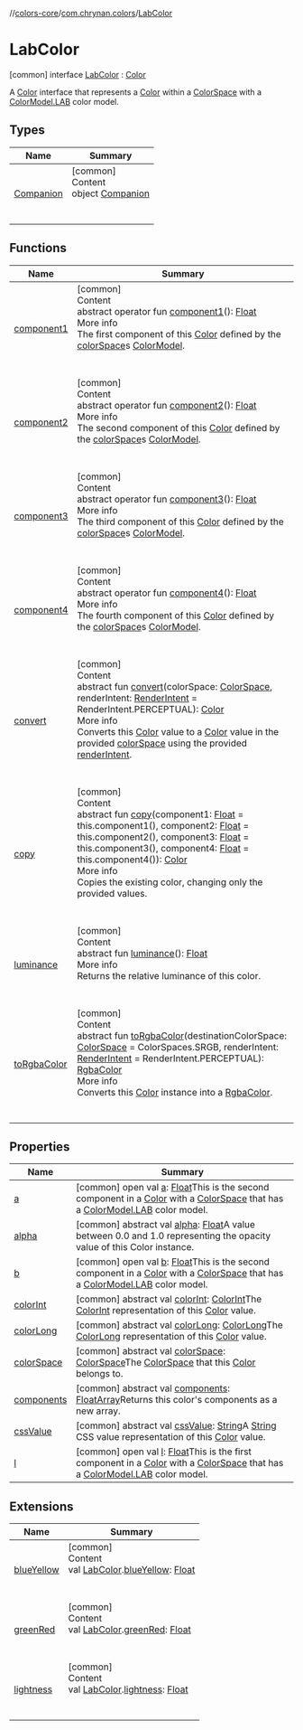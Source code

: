 //[colors-core](../../../index.md)/[com.chrynan.colors](../index.md)/[LabColor](index.md)



# LabColor  
 [common] interface [LabColor](index.md) : [Color](../-color/index.md)

A [Color](../-color/index.md) interface that represents a [Color](../-color/index.md) within a [ColorSpace](../../com.chrynan.colors.space/-color-space/index.md) with a [ColorModel.LAB](../../com.chrynan.colors.space/-color-model/-l-a-b/index.md) color model.

   


## Types  
  
|  Name |  Summary | 
|---|---|
| <a name="com.chrynan.colors/LabColor.Companion///PointingToDeclaration/"></a>[Companion](-companion/index.md)| <a name="com.chrynan.colors/LabColor.Companion///PointingToDeclaration/"></a>[common]  <br>Content  <br>object [Companion](-companion/index.md)  <br><br><br>|


## Functions  
  
|  Name |  Summary | 
|---|---|
| <a name="com.chrynan.colors/Color/component1/#/PointingToDeclaration/"></a>[component1](../-color/component1.md)| <a name="com.chrynan.colors/Color/component1/#/PointingToDeclaration/"></a>[common]  <br>Content  <br>abstract operator fun [component1](../-color/component1.md)(): [Float](https://kotlinlang.org/api/latest/jvm/stdlib/kotlin/-float/index.html)  <br>More info  <br>The first component of this [Color](../-color/index.md) defined by the [colorSpace](../-color/color-space.md)s [ColorModel](../../com.chrynan.colors.space/-color-model/index.md).  <br><br><br>|
| <a name="com.chrynan.colors/Color/component2/#/PointingToDeclaration/"></a>[component2](../-color/component2.md)| <a name="com.chrynan.colors/Color/component2/#/PointingToDeclaration/"></a>[common]  <br>Content  <br>abstract operator fun [component2](../-color/component2.md)(): [Float](https://kotlinlang.org/api/latest/jvm/stdlib/kotlin/-float/index.html)  <br>More info  <br>The second component of this [Color](../-color/index.md) defined by the [colorSpace](../-color/color-space.md)s [ColorModel](../../com.chrynan.colors.space/-color-model/index.md).  <br><br><br>|
| <a name="com.chrynan.colors/Color/component3/#/PointingToDeclaration/"></a>[component3](../-color/component3.md)| <a name="com.chrynan.colors/Color/component3/#/PointingToDeclaration/"></a>[common]  <br>Content  <br>abstract operator fun [component3](../-color/component3.md)(): [Float](https://kotlinlang.org/api/latest/jvm/stdlib/kotlin/-float/index.html)  <br>More info  <br>The third component of this [Color](../-color/index.md) defined by the [colorSpace](../-color/color-space.md)s [ColorModel](../../com.chrynan.colors.space/-color-model/index.md).  <br><br><br>|
| <a name="com.chrynan.colors/Color/component4/#/PointingToDeclaration/"></a>[component4](../-color/component4.md)| <a name="com.chrynan.colors/Color/component4/#/PointingToDeclaration/"></a>[common]  <br>Content  <br>abstract operator fun [component4](../-color/component4.md)(): [Float](https://kotlinlang.org/api/latest/jvm/stdlib/kotlin/-float/index.html)  <br>More info  <br>The fourth component of this [Color](../-color/index.md) defined by the [colorSpace](../-color/color-space.md)s [ColorModel](../../com.chrynan.colors.space/-color-model/index.md).  <br><br><br>|
| <a name="com.chrynan.colors/Color/convert/#com.chrynan.colors.space.ColorSpace#com.chrynan.colors.space.RenderIntent/PointingToDeclaration/"></a>[convert](../-color/convert.md)| <a name="com.chrynan.colors/Color/convert/#com.chrynan.colors.space.ColorSpace#com.chrynan.colors.space.RenderIntent/PointingToDeclaration/"></a>[common]  <br>Content  <br>abstract fun [convert](../-color/convert.md)(colorSpace: [ColorSpace](../../com.chrynan.colors.space/-color-space/index.md), renderIntent: [RenderIntent](../../com.chrynan.colors.space/-render-intent/index.md) = RenderIntent.PERCEPTUAL): [Color](../-color/index.md)  <br>More info  <br>Converts this [Color](../-color/index.md) value to a [Color](../-color/index.md) value in the provided [colorSpace](../-color/convert.md) using the provided [renderIntent](../-color/convert.md).  <br><br><br>|
| <a name="com.chrynan.colors/Color/copy/#kotlin.Float#kotlin.Float#kotlin.Float#kotlin.Float/PointingToDeclaration/"></a>[copy](../-color/copy.md)| <a name="com.chrynan.colors/Color/copy/#kotlin.Float#kotlin.Float#kotlin.Float#kotlin.Float/PointingToDeclaration/"></a>[common]  <br>Content  <br>abstract fun [copy](../-color/copy.md)(component1: [Float](https://kotlinlang.org/api/latest/jvm/stdlib/kotlin/-float/index.html) = this.component1(), component2: [Float](https://kotlinlang.org/api/latest/jvm/stdlib/kotlin/-float/index.html) = this.component2(), component3: [Float](https://kotlinlang.org/api/latest/jvm/stdlib/kotlin/-float/index.html) = this.component3(), component4: [Float](https://kotlinlang.org/api/latest/jvm/stdlib/kotlin/-float/index.html) = this.component4()): [Color](../-color/index.md)  <br>More info  <br>Copies the existing color, changing only the provided values.  <br><br><br>|
| <a name="com.chrynan.colors/Color/luminance/#/PointingToDeclaration/"></a>[luminance](../-color/luminance.md)| <a name="com.chrynan.colors/Color/luminance/#/PointingToDeclaration/"></a>[common]  <br>Content  <br>abstract fun [luminance](../-color/luminance.md)(): [Float](https://kotlinlang.org/api/latest/jvm/stdlib/kotlin/-float/index.html)  <br>More info  <br>Returns the relative luminance of this color.  <br><br><br>|
| <a name="com.chrynan.colors/Color/toRgbaColor/#com.chrynan.colors.space.ColorSpace#com.chrynan.colors.space.RenderIntent/PointingToDeclaration/"></a>[toRgbaColor](../-color/to-rgba-color.md)| <a name="com.chrynan.colors/Color/toRgbaColor/#com.chrynan.colors.space.ColorSpace#com.chrynan.colors.space.RenderIntent/PointingToDeclaration/"></a>[common]  <br>Content  <br>abstract fun [toRgbaColor](../-color/to-rgba-color.md)(destinationColorSpace: [ColorSpace](../../com.chrynan.colors.space/-color-space/index.md) = ColorSpaces.SRGB, renderIntent: [RenderIntent](../../com.chrynan.colors.space/-render-intent/index.md) = RenderIntent.PERCEPTUAL): [RgbaColor](../-rgba-color/index.md)  <br>More info  <br>Converts this [Color](../-color/index.md) instance into a [RgbaColor](../-rgba-color/index.md).  <br><br><br>|


## Properties  
  
|  Name |  Summary | 
|---|---|
| <a name="com.chrynan.colors/LabColor/a/#/PointingToDeclaration/"></a>[a](a.md)| <a name="com.chrynan.colors/LabColor/a/#/PointingToDeclaration/"></a> [common] open val [a](a.md): [Float](https://kotlinlang.org/api/latest/jvm/stdlib/kotlin/-float/index.html)This is the second component in a [Color](../-color/index.md) with a [ColorSpace](../../com.chrynan.colors.space/-color-space/index.md) that has a [ColorModel.LAB](../../com.chrynan.colors.space/-color-model/-l-a-b/index.md) color model.   <br>|
| <a name="com.chrynan.colors/LabColor/alpha/#/PointingToDeclaration/"></a>[alpha](index.md#%5Bcom.chrynan.colors%2FLabColor%2Falpha%2F%23%2FPointingToDeclaration%2F%5D%2FProperties%2F1316981857)| <a name="com.chrynan.colors/LabColor/alpha/#/PointingToDeclaration/"></a> [common] abstract val [alpha](index.md#%5Bcom.chrynan.colors%2FLabColor%2Falpha%2F%23%2FPointingToDeclaration%2F%5D%2FProperties%2F1316981857): [Float](https://kotlinlang.org/api/latest/jvm/stdlib/kotlin/-float/index.html)A value between 0.0 and 1.0 representing the opacity value of this Color instance.   <br>|
| <a name="com.chrynan.colors/LabColor/b/#/PointingToDeclaration/"></a>[b](b.md)| <a name="com.chrynan.colors/LabColor/b/#/PointingToDeclaration/"></a> [common] open val [b](b.md): [Float](https://kotlinlang.org/api/latest/jvm/stdlib/kotlin/-float/index.html)This is the second component in a [Color](../-color/index.md) with a [ColorSpace](../../com.chrynan.colors.space/-color-space/index.md) that has a [ColorModel.LAB](../../com.chrynan.colors.space/-color-model/-l-a-b/index.md) color model.   <br>|
| <a name="com.chrynan.colors/LabColor/colorInt/#/PointingToDeclaration/"></a>[colorInt](index.md#%5Bcom.chrynan.colors%2FLabColor%2FcolorInt%2F%23%2FPointingToDeclaration%2F%5D%2FProperties%2F1316981857)| <a name="com.chrynan.colors/LabColor/colorInt/#/PointingToDeclaration/"></a> [common] abstract val [colorInt](index.md#%5Bcom.chrynan.colors%2FLabColor%2FcolorInt%2F%23%2FPointingToDeclaration%2F%5D%2FProperties%2F1316981857): [ColorInt](../-color-int/index.md)The [ColorInt](../-color-int/index.md) representation of this [Color](../-color/index.md) value.   <br>|
| <a name="com.chrynan.colors/LabColor/colorLong/#/PointingToDeclaration/"></a>[colorLong](index.md#%5Bcom.chrynan.colors%2FLabColor%2FcolorLong%2F%23%2FPointingToDeclaration%2F%5D%2FProperties%2F1316981857)| <a name="com.chrynan.colors/LabColor/colorLong/#/PointingToDeclaration/"></a> [common] abstract val [colorLong](index.md#%5Bcom.chrynan.colors%2FLabColor%2FcolorLong%2F%23%2FPointingToDeclaration%2F%5D%2FProperties%2F1316981857): [ColorLong](../-color-long/index.md)The [ColorLong](../-color-long/index.md) representation of this [Color](../-color/index.md) value.   <br>|
| <a name="com.chrynan.colors/LabColor/colorSpace/#/PointingToDeclaration/"></a>[colorSpace](index.md#%5Bcom.chrynan.colors%2FLabColor%2FcolorSpace%2F%23%2FPointingToDeclaration%2F%5D%2FProperties%2F1316981857)| <a name="com.chrynan.colors/LabColor/colorSpace/#/PointingToDeclaration/"></a> [common] abstract val [colorSpace](index.md#%5Bcom.chrynan.colors%2FLabColor%2FcolorSpace%2F%23%2FPointingToDeclaration%2F%5D%2FProperties%2F1316981857): [ColorSpace](../../com.chrynan.colors.space/-color-space/index.md)The [ColorSpace](../../com.chrynan.colors.space/-color-space/index.md) that this [Color](../-color/index.md) belongs to.   <br>|
| <a name="com.chrynan.colors/LabColor/components/#/PointingToDeclaration/"></a>[components](index.md#%5Bcom.chrynan.colors%2FLabColor%2Fcomponents%2F%23%2FPointingToDeclaration%2F%5D%2FProperties%2F1316981857)| <a name="com.chrynan.colors/LabColor/components/#/PointingToDeclaration/"></a> [common] abstract val [components](index.md#%5Bcom.chrynan.colors%2FLabColor%2Fcomponents%2F%23%2FPointingToDeclaration%2F%5D%2FProperties%2F1316981857): [FloatArray](https://kotlinlang.org/api/latest/jvm/stdlib/kotlin/-float-array/index.html)Returns this color's components as a new array.   <br>|
| <a name="com.chrynan.colors/LabColor/cssValue/#/PointingToDeclaration/"></a>[cssValue](index.md#%5Bcom.chrynan.colors%2FLabColor%2FcssValue%2F%23%2FPointingToDeclaration%2F%5D%2FProperties%2F1316981857)| <a name="com.chrynan.colors/LabColor/cssValue/#/PointingToDeclaration/"></a> [common] abstract val [cssValue](index.md#%5Bcom.chrynan.colors%2FLabColor%2FcssValue%2F%23%2FPointingToDeclaration%2F%5D%2FProperties%2F1316981857): [String](https://kotlinlang.org/api/latest/jvm/stdlib/kotlin/-string/index.html)A [String](https://kotlinlang.org/api/latest/jvm/stdlib/kotlin/-string/index.html) CSS value representation of this [Color](../-color/index.md) value.   <br>|
| <a name="com.chrynan.colors/LabColor/l/#/PointingToDeclaration/"></a>[l](l.md)| <a name="com.chrynan.colors/LabColor/l/#/PointingToDeclaration/"></a> [common] open val [l](l.md): [Float](https://kotlinlang.org/api/latest/jvm/stdlib/kotlin/-float/index.html)This is the first component in a [Color](../-color/index.md) with a [ColorSpace](../../com.chrynan.colors.space/-color-space/index.md) that has a [ColorModel.LAB](../../com.chrynan.colors.space/-color-model/-l-a-b/index.md) color model.   <br>|


## Extensions  
  
|  Name |  Summary | 
|---|---|
| <a name="com.chrynan.colors//blueYellow/com.chrynan.colors.LabColor#/PointingToDeclaration/"></a>[blueYellow](../blue-yellow.md)| <a name="com.chrynan.colors//blueYellow/com.chrynan.colors.LabColor#/PointingToDeclaration/"></a>[common]  <br>Content  <br>val [LabColor](index.md).[blueYellow](../blue-yellow.md): [Float](https://kotlinlang.org/api/latest/jvm/stdlib/kotlin/-float/index.html)  <br><br><br>|
| <a name="com.chrynan.colors//greenRed/com.chrynan.colors.LabColor#/PointingToDeclaration/"></a>[greenRed](../green-red.md)| <a name="com.chrynan.colors//greenRed/com.chrynan.colors.LabColor#/PointingToDeclaration/"></a>[common]  <br>Content  <br>val [LabColor](index.md).[greenRed](../green-red.md): [Float](https://kotlinlang.org/api/latest/jvm/stdlib/kotlin/-float/index.html)  <br><br><br>|
| <a name="com.chrynan.colors//lightness/com.chrynan.colors.LabColor#/PointingToDeclaration/"></a>[lightness](../lightness.md)| <a name="com.chrynan.colors//lightness/com.chrynan.colors.LabColor#/PointingToDeclaration/"></a>[common]  <br>Content  <br>val [LabColor](index.md).[lightness](../lightness.md): [Float](https://kotlinlang.org/api/latest/jvm/stdlib/kotlin/-float/index.html)  <br><br><br>|

